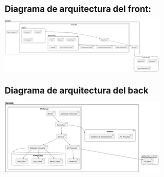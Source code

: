# Diagrama de arquitectura del front:
![Diagrama de Arquitectura del Front](./diagramaArquitecturaFront.png)

# Diagrama de arquitectura del back
![Diagrama de Arquitectura del Back](./diagramaArquitecturaBack.png)